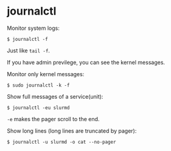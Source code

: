 # journalctl

Monitor system logs:

```console
$ journalctl -f
```

Just like `tail -f`.

If you have admin previlege, you can see the kernel messages.

Monitor only kernel messages:

```console
$ sudo journalctl -k -f
```

Show full messages of a service(unit):

```console
$ journalctl -eu slurmd
```

`-e` makes the pager scroll to the end.

Show long lines (long lines are truncated by pager):

```console
$ journalctl -u slurmd -o cat --no-pager
```
